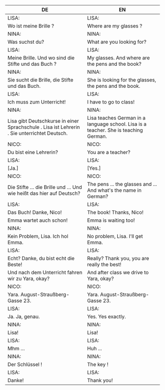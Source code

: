 |DE|EN|
|---|---|
|LISA:|LISA:|
|Wo ist meine Brille ?|Where are my glasses ?|
|NINA:|NINA:|
|Was suchst du?|What are you looking for?|
|LISA:|LISA:|
|Meine Brille. Und wo sind die Stifte und das Buch ?|My glasses. And where are the pens and the book?|
|NINA:|NINA:|
|Sie sucht die Brille, die Stifte und das Buch.|She is looking for the glasses, the pens and the book.|
|LISA:|LISA:|
|Ich muss zum Unterricht!|I have to go to class!|
|NINA:|NINA:|
|Lisa gibt Deutschkurse in einer Sprachschule . Lisa ist Lehrerin . Sie unterrichtet Deutsch.|Lisa teaches German in a language school. Lisa is a teacher. She is teaching German.|
|NICO:|NICO:|
|Du bist eine Lehrerin?|You are a teacher?|
|LISA:|LISA:|
|[Ja.]|[Yes.]|
|NICO:|NICO:|
|Die Stifte … die Brille und … Und wie heißt das hier auf Deutsch?|The pens ... the glasses and ... And what's the name in German?|
|LISA:|LISA:|
|Das Buch! Danke, Nico!|The book! Thanks, Nico!|
|Emma wartet auch schon!|Emma is waiting too!|
|NINA:|NINA:|
|Kein Problem, Lisa. Ich hol Emma.|No problem, Lisa. I'll get Emma.|
|LISA:|LISA:|
|Echt? Danke, du bist echt die Beste!|Really? Thank you, you are really the best!|
|Und nach dem Unterricht fahren wir zu Yara, okay?|And after class we drive to Yara, okay?|
|NICO:|NICO:|
|Yara. August-Straußberg-Gasse 23.|Yara. August-Straußberg-Gasse 23.|
|LISA:|LISA:|
|Ja. Ja, genau.|Yes. Yes exactly.|
|NINA:|NINA:|
|Lisa!|Lisa!|
|LISA:|LISA:|
|Mhm …|Huh ...|
|NINA:|NINA:|
|Der Schlüssel !|The key !|
|LISA:|LISA:|
|Danke!|Thank you!|
